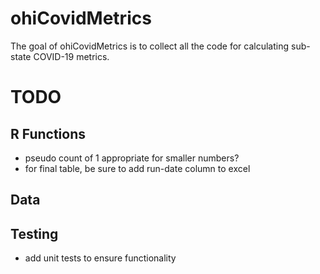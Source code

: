 
# ohiCovidMetrics

<!-- badges: start -->
<!-- badges: end -->

The goal of ohiCovidMetrics is to collect all the code for calculating sub-state COVID-19 metrics.

# TODO

## R Functions

- pseudo count of 1 appropriate for smaller numbers?
- for final table, be sure to add run-date column to excel

## Data


## Testing

- add unit tests to ensure functionality
